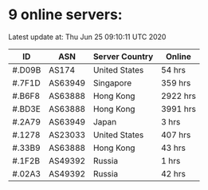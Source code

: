 # 9 online servers:

Latest update at: Thu Jun 25 09:10:11 UTC 2020

| ID | ASN | Server Country | Online |
| -- | --- | -------------- | ------ |
| #.D09B | AS174 | United States | 54 hrs |
| #.7F1D | AS63949 | Singapore | 359 hrs |
| #.B6F8 | AS63888 | Hong Kong | 2922 hrs |
| #.BD3E | AS63888 | Hong Kong | 3991 hrs |
| #.2A79 | AS63949 | Japan | 3 hrs |
| #.1278 | AS23033 | United States | 407 hrs |
| #.33B9 | AS63888 | Hong Kong | 43 hrs |
| #.1F2B | AS49392 | Russia | 1 hrs |
| #.02A3 | AS49392 | Russia | 42 hrs |

